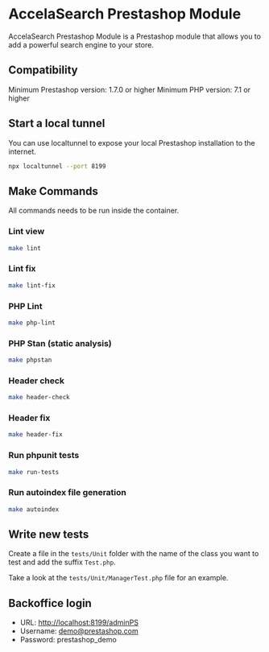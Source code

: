 # AccelaSearch Prestashop Module

AccelaSearch Prestashop Module is a Prestashop module that allows you to add a powerful search engine to your store.

## Compatibility

Minimum Prestashop version: 1.7.0 or higher
Minimum PHP version: 7.1 or higher

## Start a local tunnel

You can use localtunnel to expose your local Prestashop installation to the internet.

```bash
npx localtunnel --port 8199
```

## Make Commands

All commands needs to be run inside the container.

### Lint view

```bash
make lint
```

### Lint fix

```bash
make lint-fix
```

### PHP Lint

```bash
make php-lint
```

### PHP Stan (static analysis)

```bash
make phpstan
```

### Header check

```bash
make header-check
```

### Header fix

```bash
make header-fix
```

### Run phpunit tests

```bash
make run-tests
```

### Run autoindex file generation

```bash
make autoindex
```

## Write new tests

Create a file in the `tests/Unit` folder with the name of the class you want to test and add the suffix `Test.php`.

Take a look at the `tests/Unit/ManagerTest.php` file for an example.

## Backoffice login

- URL: <http://localhost:8199/adminPS>
- Username: <demo@prestashop.com>
- Password: prestashop_demo
